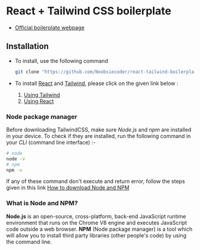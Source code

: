 # React + Tailwind CSS boilerplate

- [Official boilerplate webpage](https://react-tailwind-boilerplate-docx.netlify.app)

## Installation

- To install, use the following command

  ```bash
  git clone "https://github.com/Noobsiecoder/react-tailwind-boilerplate.git"
  ```

- To install [React](https://reactjs.org/) and [Tailwind](https://tailwindcss.com/), please click on the given link below :
  1. [Using Tailwind](doc/tailwind.md)
  2. [Using React](doc/tailwind.md)

### Node package manager

Before downloading TailwindCSS, make sure _Node.js_ and _npm_ are installed in your device. To check if they are installed, run the following command in your _CLI_ (command line interface) :-

```bash
# node
node -v
# npm
npm -v
```

If any of these command don't execute and return error, follow the steps given in this link [How to download Node and NPM](https://phoenixnap.com/kb/install-node-js-npm-on-windows)

### What is Node and NPM?

**Node.js** is an open-source, cross-platform, back-end JavaScript runtime environment that runs on the Chrome V8 engine and executes JavaScript code outside a web browser.
**NPM** (Node package manager) is a tool which will allow you to install third party libraries (other people's code) by using the command line.
